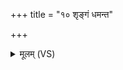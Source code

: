 +++
title = "१० शृङ्गं धमन्त"

+++
<details><summary>मूलम् (VS)</summary>

शृङ्गं॑ ध॒मन्त॑ आसते ॥
</details>